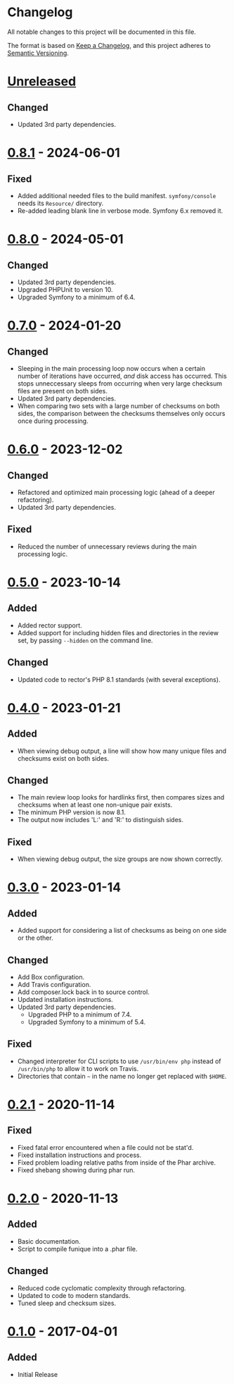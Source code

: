 # Changelog
All notable changes to this project will be documented in this file.

The format is based on [Keep a Changelog](https://keepachangelog.com/en/1.0.0/),
and this project adheres to [Semantic Versioning](https://semver.org/spec/v2.0.0.html).

# [Unreleased]

## Changed

- Updated 3rd party dependencies.

# [0.8.1] - 2024-06-01

## Fixed

- Added additional needed files to the build manifest.  `symfony/console` needs
  its `Resource/` directory.
- Re-added leading blank line in verbose mode.  Symfony 6.x removed it.

# [0.8.0] - 2024-05-01

## Changed

- Updated 3rd party dependencies.
- Upgraded PHPUnit to version 10.
- Upgraded Symfony to a minimum of 6.4.

# [0.7.0] - 2024-01-20

## Changed
- Sleeping in the main processing loop now occurs when a certain number of
  iterations have occurred, *and* disk access has occurred.  This stops
  unneccessary sleeps from occurring when very large checksum files are present
  on both sides.
- Updated 3rd party dependencies.
- When comparing two sets with a large number of checksums on both sides, the
  comparison between the checksums themselves only occurs once during
  processing.

# [0.6.0] - 2023-12-02

## Changed
- Refactored and optimized main processing logic (ahead of a deeper
  refactoring).
- Updated 3rd party dependencies.

## Fixed
- Reduced the number of unnecessary reviews during the main processing logic.

# [0.5.0] - 2023-10-14
## Added
- Added rector support.
- Added support for including hidden files and directories in the review set,
  by passing `--hidden` on the command line.

## Changed
- Updated code to rector's PHP 8.1 standards (with several exceptions).

# [0.4.0] - 2023-01-21
## Added
- When viewing debug output, a line will show how many unique files and
  checksums exist on both sides.

## Changed
- The main review loop looks for hardlinks first, then compares sizes and
  checksums when at least one non-unique pair exists.
- The minimum PHP version is now 8.1.
- The output now includes 'L:' and 'R:' to distinguish sides.

## Fixed
- When viewing debug output, the size groups are now shown correctly.

# [0.3.0] - 2023-01-14
## Added
- Added support for considering a list of checksums as being on one side or the
  other.

## Changed
- Add Box configuration.
- Add Travis configuration.
- Add composer.lock back in to source control.
- Updated installation instructions.
- Updated 3rd party dependencies.
  - Upgraded PHP to a minimum of 7.4.
  - Upgraded Symfony to a minimum of 5.4.

## Fixed
- Changed interpreter for CLI scripts to use `/usr/bin/env php` instead of
  `/usr/bin/php` to allow it to work on Travis.
- Directories that contain `~` in the name no longer get replaced with `$HOME`.

# [0.2.1] - 2020-11-14
## Fixed
- Fixed fatal error encountered when a file could not be stat'd.
- Fixed installation instructions and process.
- Fixed problem loading relative paths from inside of the Phar archive.
- Fixed shebang showing during phar run.

# [0.2.0] - 2020-11-13
## Added
- Basic documentation.
- Script to compile funique into a .phar file.

## Changed
- Reduced code cyclomatic complexity through refactoring.
- Updated to code to modern standards.
- Tuned sleep and checksum sizes.

# [0.1.0] - 2017-04-01
## Added
- Initial Release

[Unreleased]: https://github.com/dharple/funique/compare/v0.8.1...main
[0.8.1]: https://github.com/dharple/funique/compare/v0.8.0...v0.8.1
[0.8.0]: https://github.com/dharple/funique/compare/v0.7.0...v0.8.0
[0.7.0]: https://github.com/dharple/funique/compare/v0.6.0...v0.7.0
[0.6.0]: https://github.com/dharple/funique/compare/v0.5.0...v0.6.0
[0.5.0]: https://github.com/dharple/funique/compare/v0.4.0...v0.5.0
[0.4.0]: https://github.com/dharple/funique/compare/v0.3.0...v0.4.0
[0.3.0]: https://github.com/dharple/funique/compare/v0.2.1...v0.3.0
[0.2.1]: https://github.com/dharple/funique/compare/v0.2.0...v0.2.1
[0.2.0]: https://github.com/dharple/funique/compare/v0.1.0...v0.2.0
[0.1.0]: https://github.com/dharple/funique/releases/tag/v0.1.0
